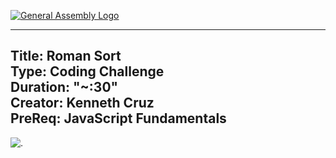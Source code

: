 [![General Assembly Logo](https://camo.githubusercontent.com/1a91b05b8f4d44b5bbfb83abac2b0996d8e26c92/687474703a2f2f692e696d6775722e636f6d2f6b6538555354712e706e67)](https://generalassemb.ly)

---
Title: Roman Sort <br>
Type: Coding Challenge <br>
Duration: "~:30" <br>
Creator: Kenneth Cruz <br>
PreReq: JavaScript Fundamentals 
---
![.](https://media.tenor.com/images/f6452676b8ebe26bbac383ba74ab22af/tenor.gif)